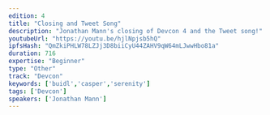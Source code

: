 ```yaml
---
edition: 4
title: "Closing and Tweet Song"
description: "Jonathan Mann's closing of Devcon 4 and the Tweet song!"
youtubeUrl: "https://youtu.be/hjlNpjsb5hQ"
ipfsHash: "QmZkiPHLW78LZJj3D8biiCyU44ZAHV9qW64mLJwwHbo81a"
duration: 716
expertise: "Beginner"
type: "Other"
track: "Devcon"
keywords: ['buidl','casper','serenity']
tags: ['Devcon']
speakers: ['Jonathan Mann']
---
```


